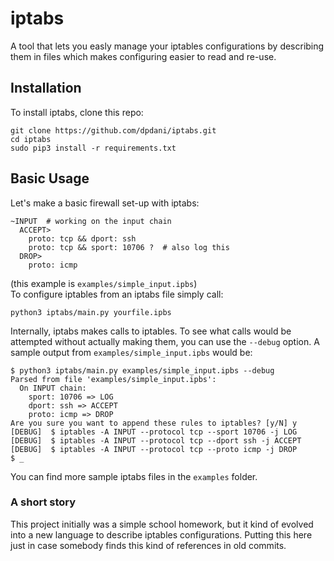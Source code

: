 # iptabs
A tool that lets you easly manage your iptables configurations by describing them in files which makes configuring easier to read and re-use.

## Installation
To install iptabs, clone this repo:
```
git clone https://github.com/dpdani/iptabs.git
cd iptabs
sudo pip3 install -r requirements.txt
```

## Basic Usage
Let's make a basic firewall set-up with iptabs:
```
~INPUT  # working on the input chain
  ACCEPT>
    proto: tcp && dport: ssh
    proto: tcp && sport: 10706 ?  # also log this
  DROP>
    proto: icmp
```
(this example is `examples/simple_input.ipbs`) <br>
To configure iptables from an iptabs file simply call:
```
python3 iptabs/main.py yourfile.ipbs
```
Internally, iptabs makes calls to iptables. To see what calls would be attempted without actually making them, you can use the `--debug` option. A sample output from `examples/simple_input.ipbs` would be:
```
$ python3 iptabs/main.py examples/simple_input.ipbs --debug
Parsed from file 'examples/simple_input.ipbs':
  On INPUT chain:
    sport: 10706 => LOG
    dport: ssh => ACCEPT
    proto: icmp => DROP
Are you sure you want to append these rules to iptables? [y/N] y
[DEBUG]  $ iptables -A INPUT --protocol tcp --sport 10706 -j LOG
[DEBUG]  $ iptables -A INPUT --protocol tcp --dport ssh -j ACCEPT
[DEBUG]  $ iptables -A INPUT --protocol tcp --proto icmp -j DROP
$ _
```
You can find more sample iptabs files in the `examples` folder.

### A short story
This project initially was a simple school homework, but it kind of evolved into a new language to describe iptables configurations.
Putting this here just in case somebody finds this kind of references in old commits.
